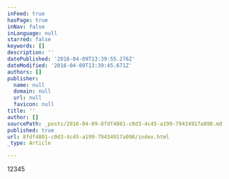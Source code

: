 ```yaml
---
inFeed: true
hasPage: true
inNav: false
inLanguage: null
starred: false
keywords: []
description: ''
datePublished: '2016-04-09T13:39:55.276Z'
dateModified: '2016-04-09T13:39:45.671Z'
authors: []
publisher:
  name: null
  domain: null
  url: null
  favicon: null
title: ''
author: []
sourcePath: _posts/2016-04-09-8fdf4801-c0d3-4c45-a199-79434917a090.md
published: true
url: 8fdf4801-c0d3-4c45-a199-79434917a090/index.html
_type: Article

---
```

12345